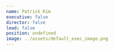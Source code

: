 ```yaml
---
name: Patrick Kim
executive: false
director: false
lead: false
position: undefined
image: ../assets/default_exec_image.png
---
```

